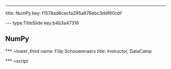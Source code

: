 ---
title: NumPy
key: f1578ad8cecfa295a876ebc3ddf60cbf


--- type:TitleSlide key:b4b3a47316
## NumPy


*** =lower_third
name: Filip Schouwenaars
title: Instructor, DataCamp

*** =script


